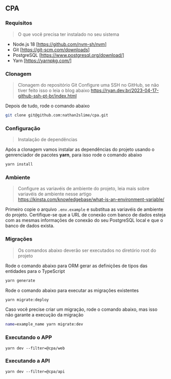 ## CPA

### Requisitos

> O que você precisa ter instalado no seu sistema

- Node.js 18 [https://github.com/nvm-sh/nvm]
- Git [https://git-scm.com/downloads]
- PostgreSQL [https://www.postgresql.org/download/]
- Yarn [https://yarnpkg.com/]

### Clonagem
> Clonagem do repositório Git
Configure uma SSH no GitHub, se não tiver feito isso o leia o blog abaixo
https://ryan.dev.br/2023-04-17-github-ssh-pt-br/index.html

Depois de tudo, rode o comando abaixo
```bash
git clone git@github.com:nathan2slime/cpa.git
```

### Configuração

> Instalação de dependências

Após a clonagem vamos instalar as dependências do projeto usando o genrenciador de pacotes **yarn**, para isso rode o comando abaixo

```bash
yarn install
```

### Ambiente

> Configure as variavéis de ambiente do projeto, leia mais sobre variavéis de ambiente nesse artigo https://kinsta.com/knowledgebase/what-is-an-environment-variable/

Primeiro copie o arquivo ``.env.example`` e substitua as variavéis de ambiente do projeto. Certifique-se que a URL  de conexão com banco de dados esteja com as mesmas informações de conexão do seu PostgreSQL local e que o banco de dados exista.

### Migrações

> Os comandos abaixo deverão ser executados no diretório root do projeto

Rode o comando abaixo para ORM gerar as definições de tipos das entidades para o TypeScript

```bash
yarn generate
```

Rode o comando abaixo para executar as migrações existentes

```bash
yarn migrate:deploy
```

Caso você precise criar um migração, rode o comando abaixo, mas isso não garante a execução da migração

```bash
name=example_name yarn migrate:dev
``` 


### Executando o APP

```
yarn dev --filter=@cpa/web
```

### Executando a API

```
yarn dev --filter=@cpa/api
```
